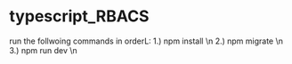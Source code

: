# typescript_RBACS

run the follwoing commands in orderL:
1.) npm install \n
2.) npm migrate \n
3.) npm run dev \n
